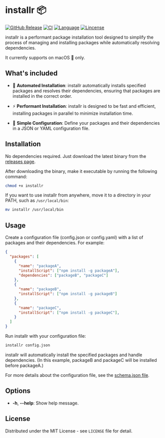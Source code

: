 # installr 📦

[![GitHub Release](https://img.shields.io/github/release/maxam2017/installr.svg)](https://github.com/maxam2017/installr/releases)
[![CI](https://github.com/maxam2017/installr/actions/workflows/ci.yml/badge.svg)](https://github.com/maxam2017/installr/actions/workflows/ci.yml)
[![Language](https://img.shields.io/badge/language-typescript-blue?style)]()
[![Lincense](https://img.shields.io/github/license/maxam2017/productive-box)]()

installr is a performant package installation tool designed to simplify the process of managing and installing packages while automatically resolving dependencies.

It currently supports on macOS 🍎 only.

## What's included

- 🤖 **Automated Installation**: installr automatically installs specified packages and resolves their dependencies, ensuring that packages are installed in the correct order.

- ⚡️ **Performant Installation**: installr is designed to be fast and efficient, installing packages in parallel to minimize installation time.

- 🧾 **Simple Configuration**: Define your packages and their dependencies in a JSON or YAML configuration file.

## Installation

No dependencies required. Just download the latest binary from the [releases page](https://github.com/maxam2017/installr/releases).

After downloading the binary, make it executable by running the following command:

```bash
chmod +x installr
```

If you want to use installr from anywhere, move it to a directory in your PATH, such as `/usr/local/bin`:

```bash
mv installr /usr/local/bin
```

## Usage
Create a configuration file (config.json or config.yaml) with a list of packages and their dependencies. For example:

```json
{
  "packages": [
    {
      "name": "packageA",
      "installScript": ["npm install -g packageA"],
      "dependencies": ["packageB", "packageC"]
    },
    {
      "name": "packageB",
      "installScript": ["npm install -g packageB"]
    },
    {
      "name": "packageC",
      "installScript": ["npm install -g packageC"],
    }
  ]
}
```

Run installr with your configuration file:

```bash
installr config.json
```

installr will automatically install the specified packages and handle dependencies. (In this example, packageB and packageC will be installed before packageA.)

For more details about the configuration file, see the [schema.json file](assets/schema.json).

## Options

- **-h**, **--help**: Show help message.

## License

Distributed under the MIT License - see `LICENSE` file for detail.
